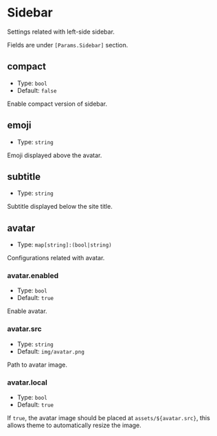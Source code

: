 # Sidebar

Settings related with left-side sidebar.

Fields are under `[Params.Sidebar]` section.

## compact

- Type: `bool`
- Default: `false`

Enable compact version of sidebar.

## emoji

- Type: `string`

Emoji displayed above the avatar.

## subtitle

- Type: `string`

Subtitle displayed below the site title.

## avatar

- Type: `map[string]:(bool|string)`

Configurations related with avatar.

### avatar.enabled

- Type: `bool`
- Default: `true`

Enable avatar.

### avatar.src

- Type: `string`
- Default: `img/avatar.png`

Path to avatar image.

### avatar.local

- Type: `bool`
- Default: `true`

If `true`, the avatar image should be placed at `assets/${avatar.src}`, this allows theme to automatically resize the image.
